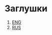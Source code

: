 # Заглушки

1. [ENG](https://oaktre.github.io/danit/)
2. [RUS](https://oaktre.github.io/danit/export.html)
